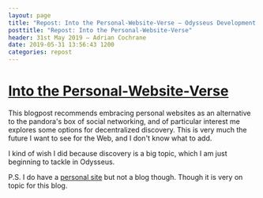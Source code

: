 ```yaml
---
layout: page
title: "Repost: Into the Personal-Website-Verse — Odysseus Development Blog"
posttitle: "Repost: Into the Personal-Website-Verse"
header: 31st May 2019 — Adrian Cochrane
date: 2019-05-31 13:56:43 1200
categories: repost
---
```


# [Into the Personal-Website-Verse](https://matthiasott.com/articles/into-the-personal-website-verse)
This blogpost recommends embracing personal websites as an alternative to the pandora's box of social networking, and of particular interest me explores some options for decentralized discovery. This is very much the future I want to see for the Web, and I don't know what to add.

I kind of wish I did because discovery is a big topic, which I am just beginning to tackle in Odysseus.

P.S. I do have a [personal site](https://adrian.geek.nz/) but not a blog though. Though it is very on topic for this blog.
